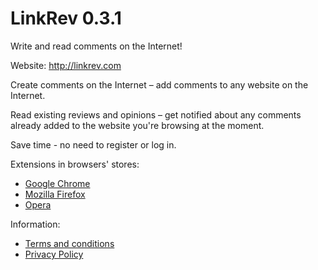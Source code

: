 # LinkRev 0.3.1
Write and read comments on the Internet!

Website: http://linkrev.com

Create comments on the Internet – add comments to any website on the Internet.

Read existing reviews and opinions – get notified about any comments already added to the website you're browsing at the moment.

Save time - no need to register or log in.

Extensions in browsers' stores:
- [Google Chrome](https://chrome.google.com/webstore/detail/linkrev/nijpdaiknkbfbnepppnmbbhlhdahblpm?hl=en)
- [Mozilla Firefox](https://addons.mozilla.org/en-US/firefox/addon/linkrev/)
- [Opera](https://addons.opera.com/en/extensions/details/linkrev/?display=en)

Information:
- [Terms and conditions](https://linkrev.com/en/TermsAndConditions)
- [Privacy Policy](https://linkrev.com/en/PrivacyPolicy)